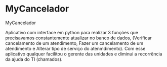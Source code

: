# MyCancelador
MyCancelador

Aplicativo com interface em python para realizar 3 funções que precisavamos constantemente atualizar no banco de dados, (Verificar cancelamento de um atendimento, Fazer um cancelamento de um atendimento e Alterar tipo de serviço do atenmdimento). Com esse aplicativo qualquer facilitou o gerente das unidades e diminui a recorrência da ajuda do TI (chamados).
